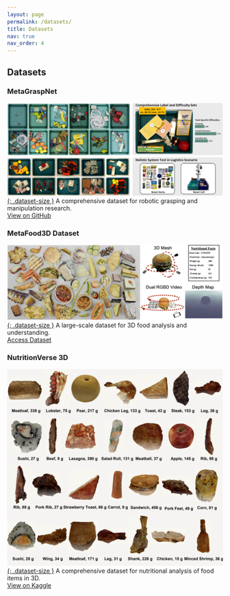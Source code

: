 ```yaml
---
layout: page
permalink: /datasets/
title: Datasets
nav: true
nav_order: 4
---
```

## Datasets

### MetaGraspNet
[![MetaGraspNet](../assets/images/metagraspnet.png){: .dataset-size }](https://github.com/maximiliangilles/MetaGraspNet?tab=readme-ov-file)
A comprehensive dataset for robotic grasping and manipulation research.  
[View on GitHub](https://github.com/maximiliangilles/MetaGraspNet?tab=readme-ov-file)

### MetaFood3D Dataset
[![MetaFood3D](../assets/images/metafood3d.png){: .dataset-size }](https://lorenz.ecn.purdue.edu/~food3d/)
A large-scale dataset for 3D food analysis and understanding.  
[Access Dataset](https://lorenz.ecn.purdue.edu/~food3d/)

### NutritionVerse 3D
[![NutritionVerse](../assets/images/nutritionverse.png){: .dataset-size }](https://www.kaggle.com/datasets/amytai/nutritionverse-3d)
A comprehensive dataset for nutritional analysis of food items in 3D.  
[View on Kaggle](https://www.kaggle.com/datasets/amytai/nutritionverse-3d) 